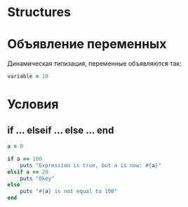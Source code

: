 # Structures

# Объявление переменных

Динамическая типизация, переменные объявляются так:

```ruby
variable = 10
```

# Условия

## if ... elseif ... else ... end

```ruby
a = 0

if a == 100
    puts "Expression is true, but a is now: #{a}"
elsif a == 20
    puts "Okey"
else
    puts "#{a} is not equal to 100"
end
```
